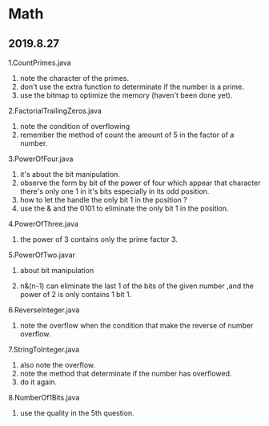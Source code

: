 # Math

## 2019.8.27

1.CountPrimes.java 

1. note the character of the primes.
2. don't use the extra  function to determinate if the number is a prime.
3. use the bitmap to optimize the memory (haven't been done yet).

2.FactorialTrailingZeros.java 

1. note the condition of overflowing
2. remember the method of count the amount of  5 in the factor of a number.

3.PowerOfFour.java

1. it's about the bit manipulation.
2. observe the form by bit of the power of four which appear that character there's only one 1 in it's bits especially in its odd position. 
3.  how to let the handle the only bit 1 in the position ?
   1. use the & and the 0101 to eliminate the only bit 1 in the position.

4.PowerOfThree.java

1. the power of  3 contains only the prime factor 3.

5.PowerOfTwo.javar

1. about bit manipulation

2.  n&(n-1) can eliminate the last 1 of the bits of the given number ,and the power of 2 is only contains 1 bit 1.

6.ReverseInteger.java

1. note the overflow when the condition that make the reverse of number overflow.

7.StringToInteger.java

1. also note the overflow.
2. note the method that determinate if the number has overflowed.
3. do it again.

8.NumberOf1Bits.java

1.  use the quality in the 5th question.